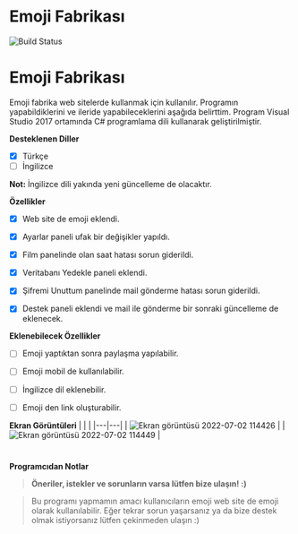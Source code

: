# Emoji Fabrikası

![Build Status](https://app.travis-ci.com/epbalaban01/DiziFilm.svg?branch=main)

# Emoji Fabrikası
Emoji fabrika web sitelerde kullanmak için kullanılır. Programın yapabildiklerini ve ileride yapabileceklerini aşağıda belirttim. Program Visual Studio 2017 ortamında C# programlama dili kullanarak geliştirilmiştir.

<b>Desteklenen Diller</b>
- [x] Türkçe
- [ ] İngilizce

**Not:** İngilizce dili yakında yeni güncelleme de olacaktır.

<b>Özellikler</b>

- [x] Web site de emoji eklendi.
- [x] Ayarlar paneli ufak bir değişikler yapıldı.
- [x] Film panelinde olan saat hatası sorun giderildi.
- [x] Veritabanı Yedekle paneli eklendi.
- [x] Şifremi Unuttum panelinde mail gönderme hatası sorun giderildi.
- [x] Destek paneli eklendi ve mail ile gönderme bir sonraki güncelleme de eklenecek.



<b>Eklenebilecek Özellikler</b>

- [ ] Emoji yaptıktan sonra paylaşma yapılabilir.
- [ ] Emoji mobil de kullanılabilir.
- [ ] İngilizce dil eklenebilir.
- [ ] Emoji den link oluşturabilir.




<b>Ekran Görüntüleri</b>
|   |   |
|---|---|
| ![Ekran görüntüsü 2022-07-02 114426](https://user-images.githubusercontent.com/42430554/176993952-c6d69dee-6734-4cce-b70a-55ba1f437f77.png) |
| ![Ekran görüntüsü 2022-07-02 114449](https://user-images.githubusercontent.com/42430554/176993959-6ae83683-f188-4c99-8048-fbbd56d36a77.png) |


#
<b>Programcıdan Notlar</b>
> <b>Öneriler, istekler ve sorunların varsa lütfen bize ulaşın! :)</b>

> Bu programı yapmamın amacı kullanıcıların emoji web site de emoji olarak kullanılabilir. Eğer tekrar sorun yaşarsanız ya da bize destek olmak istiyorsanız lütfen çekinmeden ulaşın :)
